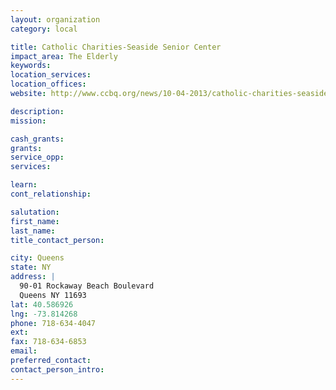```yaml
---
layout: organization
category: local

title: Catholic Charities-Seaside Senior Center
impact_area: The Elderly
keywords: 
location_services: 
location_offices: 
website: http://www.ccbq.org/news/10-04-2013/catholic-charities-seaside-senior-center-re-opened-new-location-nearly-one-year-afte

description: 
mission: 

cash_grants: 
grants: 
service_opp: 
services: 

learn: 
cont_relationship: 

salutation: 
first_name: 
last_name: 
title_contact_person: 

city: Queens
state: NY
address: |
  90-01 Rockaway Beach Boulevard     
  Queens NY 11693
lat: 40.586926
lng: -73.814268
phone: 718-634-4047
ext: 
fax: 718-634-6853
email: 
preferred_contact: 
contact_person_intro: 
---
```

